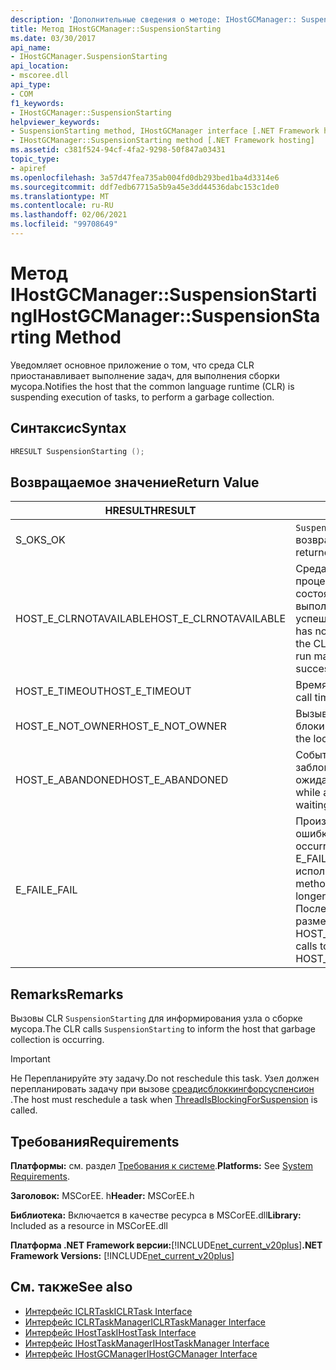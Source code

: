 ```yaml
---
description: 'Дополнительные сведения о методе: IHostGCManager:: SuspensionStarting'
title: Метод IHostGCManager::SuspensionStarting
ms.date: 03/30/2017
api_name:
- IHostGCManager.SuspensionStarting
api_location:
- mscoree.dll
api_type:
- COM
f1_keywords:
- IHostGCManager::SuspensionStarting
helpviewer_keywords:
- SuspensionStarting method, IHostGCManager interface [.NET Framework hosting]
- IHostGCManager::SuspensionStarting method [.NET Framework hosting]
ms.assetid: c381f524-94cf-4fa2-9298-50f847a03431
topic_type:
- apiref
ms.openlocfilehash: 3a57d47fea735ab004fd0db293bed1ba4d3314e6
ms.sourcegitcommit: ddf7edb67715a5b9a45e3dd44536dabc153c1de0
ms.translationtype: MT
ms.contentlocale: ru-RU
ms.lasthandoff: 02/06/2021
ms.locfileid: "99708649"
---
```

# <a name="ihostgcmanagersuspensionstarting-method"></a><span data-ttu-id="f4075-103">Метод IHostGCManager::SuspensionStarting</span><span class="sxs-lookup"><span data-stu-id="f4075-103">IHostGCManager::SuspensionStarting Method</span></span>

<span data-ttu-id="f4075-104">Уведомляет основное приложение о том, что среда CLR приостанавливает выполнение задач, для выполнения сборки мусора.</span><span class="sxs-lookup"><span data-stu-id="f4075-104">Notifies the host that the common language runtime (CLR) is suspending execution of tasks, to perform a garbage collection.</span></span>  
  
## <a name="syntax"></a><span data-ttu-id="f4075-105">Синтаксис</span><span class="sxs-lookup"><span data-stu-id="f4075-105">Syntax</span></span>  
  
```cpp  
HRESULT SuspensionStarting ();  
```  
  
## <a name="return-value"></a><span data-ttu-id="f4075-106">Возвращаемое значение</span><span class="sxs-lookup"><span data-stu-id="f4075-106">Return Value</span></span>  
  
|<span data-ttu-id="f4075-107">HRESULT</span><span class="sxs-lookup"><span data-stu-id="f4075-107">HRESULT</span></span>|<span data-ttu-id="f4075-108">Описание:</span><span class="sxs-lookup"><span data-stu-id="f4075-108">Description</span></span>|  
|-------------|-----------------|  
|<span data-ttu-id="f4075-109">S_OK</span><span class="sxs-lookup"><span data-stu-id="f4075-109">S_OK</span></span>|<span data-ttu-id="f4075-110">`SuspensionStarting` успешно возвращено.</span><span class="sxs-lookup"><span data-stu-id="f4075-110">`SuspensionStarting` returned successfully.</span></span>|  
|<span data-ttu-id="f4075-111">HOST_E_CLRNOTAVAILABLE</span><span class="sxs-lookup"><span data-stu-id="f4075-111">HOST_E_CLRNOTAVAILABLE</span></span>|<span data-ttu-id="f4075-112">Среда CLR не была загружена в процесс, или среда CLR находится в состоянии, в котором она не может выполнить управляемый код или успешно обработать вызов.</span><span class="sxs-lookup"><span data-stu-id="f4075-112">The CLR has not been loaded into a process, or the CLR is in a state in which it cannot run managed code or process the call successfully.</span></span>|  
|<span data-ttu-id="f4075-113">HOST_E_TIMEOUT</span><span class="sxs-lookup"><span data-stu-id="f4075-113">HOST_E_TIMEOUT</span></span>|<span data-ttu-id="f4075-114">Время ожидания вызова истекло.</span><span class="sxs-lookup"><span data-stu-id="f4075-114">The call timed out.</span></span>|  
|<span data-ttu-id="f4075-115">HOST_E_NOT_OWNER</span><span class="sxs-lookup"><span data-stu-id="f4075-115">HOST_E_NOT_OWNER</span></span>|<span data-ttu-id="f4075-116">Вызывающий объект не владеет блокировкой.</span><span class="sxs-lookup"><span data-stu-id="f4075-116">The caller does not own the lock.</span></span>|  
|<span data-ttu-id="f4075-117">HOST_E_ABANDONED</span><span class="sxs-lookup"><span data-stu-id="f4075-117">HOST_E_ABANDONED</span></span>|<span data-ttu-id="f4075-118">Событие было отменено, пока заблокированный поток или волокно ожидают его.</span><span class="sxs-lookup"><span data-stu-id="f4075-118">An event was canceled while a blocked thread or fiber was waiting on it.</span></span>|  
|<span data-ttu-id="f4075-119">E_FAIL</span><span class="sxs-lookup"><span data-stu-id="f4075-119">E_FAIL</span></span>|<span data-ttu-id="f4075-120">Произошла неизвестная фатальная ошибка.</span><span class="sxs-lookup"><span data-stu-id="f4075-120">An unknown catastrophic failure occurred.</span></span> <span data-ttu-id="f4075-121">Когда метод возвращает E_FAIL, среда CLR больше не может использоваться в процессе.</span><span class="sxs-lookup"><span data-stu-id="f4075-121">When a method returns E_FAIL, the CLR is no longer usable within the process.</span></span> <span data-ttu-id="f4075-122">Последующие вызовы методов размещения возвращают HOST_E_CLRNOTAVAILABLE.</span><span class="sxs-lookup"><span data-stu-id="f4075-122">Subsequent calls to hosting methods return HOST_E_CLRNOTAVAILABLE.</span></span>|  
  
## <a name="remarks"></a><span data-ttu-id="f4075-123">Remarks</span><span class="sxs-lookup"><span data-stu-id="f4075-123">Remarks</span></span>  

 <span data-ttu-id="f4075-124">Вызовы CLR `SuspensionStarting` для информирования узла о сборке мусора.</span><span class="sxs-lookup"><span data-stu-id="f4075-124">The CLR calls `SuspensionStarting` to inform the host that garbage collection is occurring.</span></span>  
  
> [!IMPORTANT]
> <span data-ttu-id="f4075-125">Не Перепланируйте эту задачу.</span><span class="sxs-lookup"><span data-stu-id="f4075-125">Do not reschedule this task.</span></span> <span data-ttu-id="f4075-126">Узел должен перепланировать задачу при вызове [среадисблоккингфорсуспенсион](ihostgcmanager-threadisblockingforsuspension-method.md) .</span><span class="sxs-lookup"><span data-stu-id="f4075-126">The host must reschedule a task when [ThreadIsBlockingForSuspension](ihostgcmanager-threadisblockingforsuspension-method.md) is called.</span></span>  
  
## <a name="requirements"></a><span data-ttu-id="f4075-127">Требования</span><span class="sxs-lookup"><span data-stu-id="f4075-127">Requirements</span></span>  

 <span data-ttu-id="f4075-128">**Платформы:** см. раздел [Требования к системе](../../get-started/system-requirements.md).</span><span class="sxs-lookup"><span data-stu-id="f4075-128">**Platforms:** See [System Requirements](../../get-started/system-requirements.md).</span></span>  
  
 <span data-ttu-id="f4075-129">**Заголовок:** MSCorEE. h</span><span class="sxs-lookup"><span data-stu-id="f4075-129">**Header:** MSCorEE.h</span></span>  
  
 <span data-ttu-id="f4075-130">**Библиотека:** Включается в качестве ресурса в MSCorEE.dll</span><span class="sxs-lookup"><span data-stu-id="f4075-130">**Library:** Included as a resource in MSCorEE.dll</span></span>  
  
 <span data-ttu-id="f4075-131">**Платформа .NET Framework версии:**[!INCLUDE[net_current_v20plus](../../../../includes/net-current-v20plus-md.md)]</span><span class="sxs-lookup"><span data-stu-id="f4075-131">**.NET Framework Versions:** [!INCLUDE[net_current_v20plus](../../../../includes/net-current-v20plus-md.md)]</span></span>  
  
## <a name="see-also"></a><span data-ttu-id="f4075-132">См. также</span><span class="sxs-lookup"><span data-stu-id="f4075-132">See also</span></span>

- [<span data-ttu-id="f4075-133">Интерфейс ICLRTask</span><span class="sxs-lookup"><span data-stu-id="f4075-133">ICLRTask Interface</span></span>](iclrtask-interface.md)
- [<span data-ttu-id="f4075-134">Интерфейс ICLRTaskManager</span><span class="sxs-lookup"><span data-stu-id="f4075-134">ICLRTaskManager Interface</span></span>](iclrtaskmanager-interface.md)
- [<span data-ttu-id="f4075-135">Интерфейс IHostTask</span><span class="sxs-lookup"><span data-stu-id="f4075-135">IHostTask Interface</span></span>](ihosttask-interface.md)
- [<span data-ttu-id="f4075-136">Интерфейс IHostTaskManager</span><span class="sxs-lookup"><span data-stu-id="f4075-136">IHostTaskManager Interface</span></span>](ihosttaskmanager-interface.md)
- [<span data-ttu-id="f4075-137">Интерфейс IHostGCManager</span><span class="sxs-lookup"><span data-stu-id="f4075-137">IHostGCManager Interface</span></span>](ihostgcmanager-interface.md)
